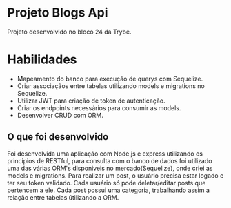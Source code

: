 # Projeto Blogs Api
Projeto desenvolvido no bloco 24 da Trybe.

# Habilidades
- Mapeamento do banco para execução de querys com Sequelize.
- Criar associaçãos entre tabelas utilizando models e migrations no Sequelize.
- Utilizar JWT para criação de token de autenticação.
- Criar os endpoints necessários para consumir as models.
- Desenvolver CRUD com ORM.

## O que foi desenvolvido
  Foi desenvolvida uma aplicação com Node.js e express utilizando os principios de RESTful, para consulta com o banco de dados foi utilizado uma das várias ORM's disponiveis no mercado(Sequelize), onde criei as models e migrations.
  Para realizar um post, o usuário precisa estar logado e ter seu token validado.
  Cada usuário só pode deletar/editar posts que pertencem a ele.
  Cada post possui uma categoria, trabalhando assim a relação entre tabelas útilizando a ORM.

